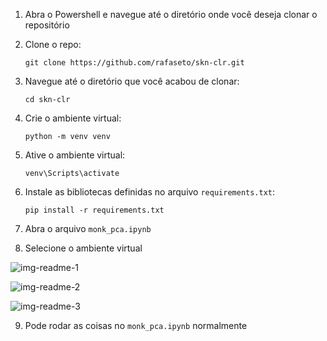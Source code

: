 1. Abra o Powershell e navegue até o diretório onde você deseja clonar o repositório

2. Clone o repo:
    ```
    git clone https://github.com/rafaseto/skn-clr.git
    ```

3. Navegue até o diretório que você acabou de clonar:
    ```
    cd skn-clr
    ```

4. Crie o ambiente virtual:
    ```
    python -m venv venv
    ```

5. Ative o ambiente virtual:
    ```
    venv\Scripts\activate
    ```

6. Instale as bibliotecas definidas no arquivo `requirements.txt`:
    ```
    pip install -r requirements.txt
    ```

7. Abra o arquivo `monk_pca.ipynb`


8. Selecione o ambiente virtual

![img-readme-1](https://github.com/user-attachments/assets/7a397de6-6f41-467d-a8d7-8450ce5cb018)

![img-readme-2](https://github.com/user-attachments/assets/54069ce0-7a0e-4c31-8a22-820e7c6eaad2)

![img-readme-3](https://github.com/user-attachments/assets/c66dec45-8c8a-4312-9789-2795875193bd)

9. Pode rodar as coisas no `monk_pca.ipynb` normalmente
